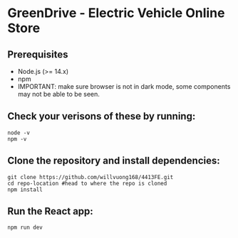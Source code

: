# GreenDrive - Electric Vehicle Online Store


## Prerequisites
- Node.js (>= 14.x)
- npm
- IMPORTANT: make sure browser is not in dark mode, some components may not be able to be seen.

## Check your verisons of these by running:
```
node -v
npm -v
```

## Clone the repository and install dependencies:
```
git clone https://github.com/willvuong168/4413FE.git
cd repo-location #head to where the repo is cloned
npm install
```

## Run the React app:
```
npm run dev
```
